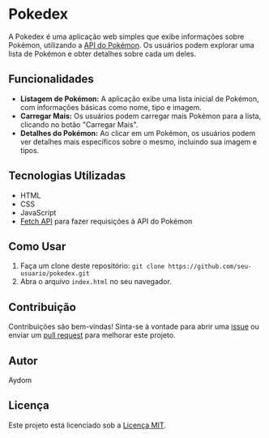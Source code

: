 # Pokedex

A Pokedex é uma aplicação web simples que exibe informações sobre Pokémon, utilizando a [API do Pokémon](https://pokeapi.co/). Os usuários podem explorar uma lista de Pokémon e obter detalhes sobre cada um deles.

## Funcionalidades

- **Listagem de Pokémon:** A aplicação exibe uma lista inicial de Pokémon, com informações básicas como nome, tipo e imagem.
- **Carregar Mais:** Os usuários podem carregar mais Pokémon para a lista, clicando no botão "Carregar Mais".
- **Detalhes do Pokémon:** Ao clicar em um Pokémon, os usuários podem ver detalhes mais específicos sobre o mesmo, incluindo sua imagem e tipos.

## Tecnologias Utilizadas

- HTML
- CSS
- JavaScript
- [Fetch API](https://developer.mozilla.org/en-US/docs/Web/API/Fetch_API) para fazer requisições à API do Pokémon

## Como Usar

1. Faça um clone deste repositório: `git clone https://github.com/seu-usuario/pokedex.git`
2. Abra o arquivo `index.html` no seu navegador.

## Contribuição

Contribuições são bem-vindas! Sinta-se à vontade para abrir uma [issue](https://github.com/AydomSantos/pokedex/issues) ou enviar um [pull request](https://github.com/AydomSantos/pokedex/pulls) para melhorar este projeto.

## Autor

Aydom

## Licença

Este projeto está licenciado sob a [Licença MIT](LICENSE).
